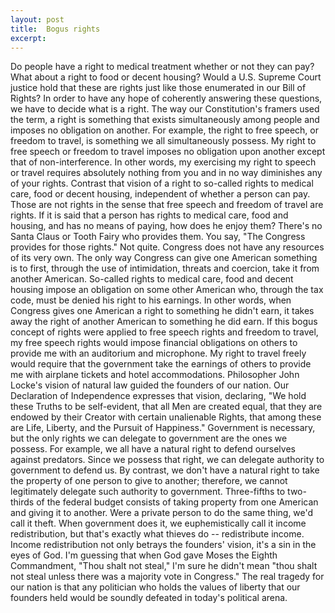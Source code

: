 ```yaml
---
layout: post
title:  Bogus rights
excerpt:
---
```












Do people have a right to medical treatment whether or not they can pay? What about a right to food or decent housing? Would a U.S. Supreme Court justice hold that these are rights just like those enumerated in our Bill of Rights? In order to have any hope of coherently answering these questions, we have to decide what is a right. The way our Constitution's framers used the term, a right is something that exists simultaneously among people and imposes no obligation on another. For example, the right to free speech, or freedom to travel, is something we all simultaneously possess. My right to free speech or freedom to travel imposes no obligation upon another except that of non-interference. In other words, my exercising my right to speech or travel requires absolutely nothing from you and in no way diminishes any of your rights. Contrast that vision of a right to so-called rights to medical care, food or decent housing, independent of whether a person can pay. Those are not rights in the sense that free speech and freedom of travel are rights. If it is said that a person has rights to medical care, food and housing, and has no means of paying, how does he enjoy them? There's no Santa Claus or Tooth Fairy who provides them. You say, "The Congress provides for those rights." Not quite. Congress does not have any resources of its very own. The only way Congress can give one American something is to first, through the use of intimidation, threats and coercion, take it from another American. So-called rights to medical care, food and decent housing impose an obligation on some other American who, through the tax code, must be denied his right to his earnings. In other words, when Congress gives one American a right to something he didn't earn, it takes away the right of another American to something he did earn. If this bogus concept of rights were applied to free speech rights and freedom to travel, my free speech rights would impose financial obligations on others to provide me with an auditorium and microphone. My right to travel freely would require that the government take the earnings of others to provide me with airplane tickets and hotel accommodations. Philosopher John Locke's vision of natural law guided the founders of our nation. Our Declaration of Independence expresses that vision, declaring, "We hold these Truths to be self-evident, that all Men are created equal, that they are endowed by their Creator with certain unalienable Rights, that among these are Life, Liberty, and the Pursuit of Happiness." Government is necessary, but the only rights we can delegate to government are the ones we possess. For example, we all have a natural right to defend ourselves against predators. Since we possess that right, we can delegate authority to government to defend us. By contrast, we don't have a natural right to take the property of one person to give to another; therefore, we cannot legitimately delegate such authority to government. Three-fifths to two-thirds of the federal budget consists of taking property from one American and giving it to another. Were a private person to do the same thing, we'd call it theft. When government does it, we euphemistically call it income redistribution, but that's exactly what thieves do -- redistribute income. Income redistribution not only betrays the founders' vision, it's a sin in the eyes of God. I'm guessing that when God gave Moses the Eighth Commandment, "Thou shalt not steal," I'm sure he didn't mean "thou shalt not steal unless there was a majority vote in Congress." The real tragedy for our nation is that any politician who holds the values of liberty that our founders held would be soundly defeated in today's political arena.


